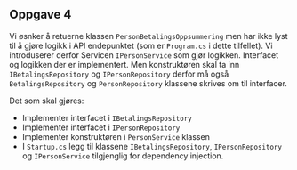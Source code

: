 ## Oppgave 4

Vi øsnker å retuerne klassen `PersonBetalingsOppsummering` men har ikke lyst til å gjøre logikk i API endepunktet (som er `Program.cs` i dette tilfellet).
Vi introduserer derfor Servicen `IPersonService` som gjør logikken. Interfacet og logikken der er implementert. Men konstruktøren skal ta inn `IBetalingsRepository` og `IPersonRepository` derfor må også `BetalingsRepository` og `PersonRepository` klassene skrives om til interfacer. 

Det som skal gjøres:
- Implementer interfacet i `IBetalingsRepository`
- Implementer interfacet i `IPersonRepository`
- Implementer konstruktøren i `PersonService` klassen
- I `Startup.cs` legg til klassene `IBetalingsRepository`, `IPersonRepository` og `IPersonService` tilgjenglig for dependency injection. 